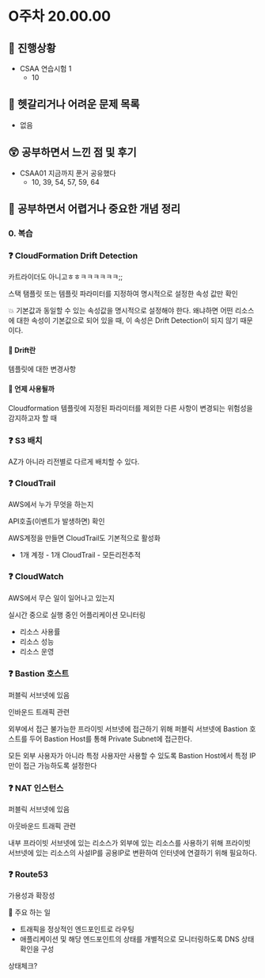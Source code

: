# O주차 20.00.00

## 🐾 진행상황
- CSAA 연습시험 1
    - 10

## 🔮 헷갈리거나 어려운 문제 목록
- 없음

## 😲 공부하면서 느낀 점 및 후기
- CSAA01 지금까지 푼거 공유했다
  - 10, 39, 54, 57, 59, 64

## 👻 공부하면서 어렵거나 중요한 개념 정리

### 0. 복습

### ❓ CloudFormation Drift Detection
카트라이더도 아니고ㅎㅎㅋㅋㅋㅋㅋㅋ;;

스택 탬플릿 또는 템플릿 파라미터를 지정하여 명시적으로 설정한 속성 값만 확인

💥 기본값과 동일할 수 있는 속성값을 명시적으로 설정해야 한다. 왜냐하면 어떤 리소스에 대한 속성이 기본값으로 되어 있을 때, 이 속성은 Drift Detection이 되지 않기 때문이다.

#### 🎅 Drift란
템플릿에 대한 변경사항

#### 🎅 언제 사용될까
Cloudformation 템플릿에 지정된 파라미터를 제외한 다른 사항이 변경되는 위험성을 감지하고자 할 때

### ❓ S3 배치
AZ가 아니라 리전별로 다르게 배치할 수 있다.

### ❓ CloudTrail
AWS에서 누가 무엇을 하는지

API호출(이벤트가 발생하면) 확인

AWS계정을 만들면 CloudTrail도 기본적으로 활성화
- 1개 계정 - 1개 CloudTrail - 모든리전추적

### ❓ CloudWatch
AWS에서 무슨 일이 일어나고 있는지

실시간 중으로 실행 중인 어플리케이션 모니터링

- 리소스 사용률
- 리소스 성능
- 리소스 운영


### ❓ Bastion 호스트
  퍼블릭 서브넷에 있음

  인바운드 트래픽 관련

  외부에서 접근 불가능한 프라이빗 서브넷에 접근하기 위해 퍼블릭 서브넷에 Bastion 호스트를 두어 Bastion Host를 통해 Private Subnet에 접근한다.
  
  모든 외부 사용자가 아니라 특정 사용자만 사용할 수 있도록 Bastion Host에서 특정 IP만이 접근 가능하도록 설정한다

### ❓ NAT 인스턴스
  퍼블릭 서브넷에 있음
  
  아웃바운드 트래픽 관련
    
  내부 프라이빗 서브넷에 있는 리소스가 외부에 있는 리소스를 사용하기 위해 프라이빗 서브넷에 있는 리소스의 사설IP를 공용IP로 변환하여 인터넷에 연결하기 위해 필요하다.

### ❓ Route53
가용성과 확장성

🎅 주요 하는 일
- 트래픽을 정상적인 엔드포인트로 라우팅 
- 애플리케이션 및 해당 엔드포인트의 상태를 개별적으로 모니터링하도록 DNS 상태 확인을 구성

상태체크?

